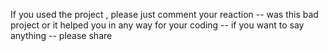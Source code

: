 If you used the project , please just comment your reaction -- was this bad project or it helped you in any way for your coding -- if you want to say anything -- please share
